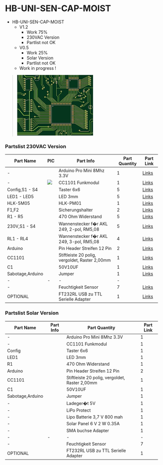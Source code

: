# HB-UNI-SEN-CAP-MOIST

+ HB-UNI-SEN-CAP-MOIST
    + V1.2
		* Work 75%
		* 230VAC Version
		* Partlist not OK
	+ V0.5
		* Work 25%
		* Solar Version
		* Partlist not OK
	+ Work in progress !
>![](https://github.com/Backkevin/My_Homematic_Project/blob/master/HB-UNI-SEN-CAP-MOIST/IMAGE/Default.jpg)

### Partslist 230VAC Version
                    
  Part Name   |      PIC      |   Part Info   | Part Quantity |   Part Link 
------------- | ------------- | ------------- | ------------- | -------------
-|<img src="">|Arduino Pro Mini 8Mhz 3.3V|1|[Links](https://de.aliexpress.com/item/32863952987.html?spm=a2g0s.9042311.0.0.27424c4d2YDzey)
-|<img src="https://ae01.alicdn.com/kf/HTB1ItkdaMFY.1VjSZFqq6ydbXXaq/CC1101-Drahtlose-Modul-Fern-bertragung-Antenne-868MHZ-SPI-Interface-Low-Power-M115-F-r-FSK-GFSK.jpg_50x50.jpg">|CC1101 Funkmodul|1|[Links](https://de.aliexpress.com/item/32924239954.html?spm=a2g0s.9042311.0.0.27424c4dO9ofu2)
Config,S1 - S4|<img src="">|Taster 6x6|5|[Links](https://de.aliexpress.com/item/32912263133.html?spm=a2g0s.9042311.0.0.2cb44c4dtuowdv)
LED1 - LED5|<img src="">|LED 3mm|5|[Links](https://de.aliexpress.com/item/32844298998.html?spm=a2g0s.9042311.0.0.27424c4dBW9kvr)
HLK-5M05|<img src="">|HLK-PM01|1|[Links](https://de.aliexpress.com/item/32705471039.html?spm=a2g0s.9042311.0.0.2cb44c4dtuowdv)
F1,F2|<img src="">|Sicherungshalter|2|[Links](https://de.aliexpress.com/item/32817849786.html?spm=a2g0o.productlist.0.0.260073beDSkClD&algo_pvid=51b52a6f-dc94-4152-9721-98bffea40076&algo_expid=51b52a6f-dc94-4152-9721-98bffea40076-1&btsid=c94e558f-368d-470b-a49c-61c69230d3d9&ws_ab_test=searchweb0_0,searchweb201602_2,searchweb201603_52)
R1 - R5|<img src="">|470 Ohm Widerstand|5|[Links]()
230V,S1 - S4|<img src="">|Wannenstecker f�r AKL 249, 2-pol, RM5,08|5|[Links](https://www.reichelt.de/wannenstecker-fuer-akl-249-2-pol-rm5-08-akl-230-02-p36701.html?)
RL1 - RL4|<img src="">|Wannenstecker f�r AKL 249, 3-pol, RM5,08|4|[Links](https://www.reichelt.de/wannenstecker-fuer-akl-249-3-pol-rm5-08-akl-230-03-p36702.html?)
Arduino|<img src="">|Pin Header Streifen 12 Pin|2|[Links](https://de.aliexpress.com/item/32904918519.html?spm=a2g0s.9042311.0.0.27424c4dCsKCBi)
CC1101|<img src="">|Stiftleiste 20 polig, vergoldet, Raster 2,00mm|1|[Links](https://secure.reichelt.com/lu/de/stiftleiste-20-pol-vergoldet-bkl-10120400-p235635.html?)
C1|<img src="">|50V10UF|1|[Links](https://de.aliexpress.com/item/32741687066.html?spm=a2g0o.productlist.0.0.4d225216N68Cr1&algo_pvid=dbcb75f4-e623-4355-8aa4-ccd3a7b65d32&algo_expid=dbcb75f4-e623-4355-8aa4-ccd3a7b65d32-3&btsid=a9b8176e-1372-45d7-a781-8d3fc9fab8e5&ws_ab_test=searchweb0_0,searchweb201602_2,searchweb201603_52)
Sabotage,Arduino|<img src="">|Jumper|1|[Links](https://de.aliexpress.com/item/32873263301.html?spm=a2g0o.productlist.0.0.18ea263dluRsmQ&algo_pvid=b495ebad-e4de-4809-a086-8143c1f9f12b&algo_expid=b495ebad-e4de-4809-a086-8143c1f9f12b-2&btsid=53bb7c29-6fd7-4471-b8c4-bc2766b36d10&ws_ab_test=searchweb0_0,searchweb201602_2,searchweb201603_52)
-|-|-|-
-|<img src="">|Feuchtigkeit Sensor|7|[Links](https://de.aliexpress.com/item/32892951369.html?spm=a2g0s.9042311.0.0.27424c4dkyqylL)
OPTIONAL|<img src="">|FT232RL USB zu TTL Serielle Adapter|1|[Links](https://de.aliexpress.com/item/32846166237.html?spm=a2g0s.9042311.0.0.27424c4dQGznlY)


### Partslist Solar Version
                    
  Part Name   |   Part Info   | Part Quantity |   Part Link 
------------- | ------------- | ------------- | -------------
-|<img src="">|Arduino Pro Mini 8Mhz 3.3V|1|[Links](https://de.aliexpress.com/item/32863952987.html?spm=a2g0s.9042311.0.0.27424c4d2YDzey)
-|<img src="">|CC1101 Funkmodul|1|[Links](https://de.aliexpress.com/item/32924239954.html?spm=a2g0s.9042311.0.0.27424c4dO9ofu2)
Config|<img src="">|Taster 6x6|1|[Links](https://de.aliexpress.com/item/32912263133.html?spm=a2g0s.9042311.0.0.2cb44c4dtuowdv)
LED1|<img src="">|LED 3mm|1|[Links](https://de.aliexpress.com/item/32844298998.html?spm=a2g0s.9042311.0.0.27424c4dBW9kvr)
R1|<img src="">|470 Ohm Widerstand|1|[Links]()
Arduino|<img src="">|Pin Header Streifen 12 Pin|2|[Links](https://de.aliexpress.com/item/32904918519.html?spm=a2g0s.9042311.0.0.27424c4dCsKCBi)
CC1101|<img src="">|Stiftleiste 20 polig, vergoldet, Raster 2,00mm|1|[Links](https://secure.reichelt.com/lu/de/stiftleiste-20-pol-vergoldet-bkl-10120400-p235635.html?)
C1|<img src="">|50V10UF|1|[Links](https://de.aliexpress.com/item/32741687066.html?spm=a2g0o.productlist.0.0.4d225216N68Cr1&algo_pvid=dbcb75f4-e623-4355-8aa4-ccd3a7b65d32&algo_expid=dbcb75f4-e623-4355-8aa4-ccd3a7b65d32-3&btsid=a9b8176e-1372-45d7-a781-8d3fc9fab8e5&ws_ab_test=searchweb0_0,searchweb201602_2,searchweb201603_52)
Sabotage,Arduino|<img src="">|Jumper|1|[Links](https://de.aliexpress.com/item/32873263301.html?spm=a2g0o.productlist.0.0.18ea263dluRsmQ&algo_pvid=b495ebad-e4de-4809-a086-8143c1f9f12b&algo_expid=b495ebad-e4de-4809-a086-8143c1f9f12b-2&btsid=53bb7c29-6fd7-4471-b8c4-bc2766b36d10&ws_ab_test=searchweb0_0,searchweb201602_2,searchweb201603_52)
-|<img src="">|Ladeger�t 5V|1|[Links](https://de.aliexpress.com/item/32816412117.html?spm=a2g0s.9042311.0.0.75df4c4dhlR1XP)
-|<img src="">|LiPo Protect|1|[Links](https://de.aliexpress.com/item/32816412117.html?spm=a2g0s.9042311.0.0.75df4c4dhlR1XP)
-|<img src="">|Lipo Batterie 3,7 V 800 mah|1|[Links](https://de.aliexpress.com/item/32884273792.html?spm=a2g0s.9042311.0.0.27424c4dkyqylL)
-|<img src="">|Solar Panel 6 V 2 W 0.35A|1|[Links](https://de.aliexpress.com/item/32955737209.html?spm=a2g0s.9042311.0.0.27424c4dBO3PxC)
-|<img src="">|SMA buchse Adapter|1|[Links](https://de.aliexpress.com/item/32876812319.html?spm=a2g0s.9042311.0.0.27424c4dkyqylL)
-|-|-|-
-|<img src="">|Feuchtigkeit Sensor|7|[Links](https://de.aliexpress.com/item/32892951369.html?spm=a2g0s.9042311.0.0.27424c4dkyqylL)
OPTIONAL|<img src="">|FT232RL USB zu TTL Serielle Adapter|1|[Links](https://de.aliexpress.com/item/32846166237.html?spm=a2g0s.9042311.0.0.27424c4dQGznlY)


